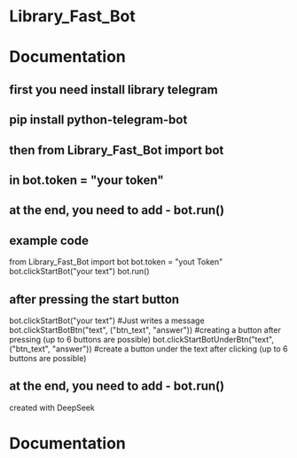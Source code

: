 # Library_Fast_Bot
# Documentation

## first you need install library telegram 
## pip install python-telegram-bot 
## then from Library_Fast_Bot import bot
## in bot.token = "your token"
## at the end, you need to add - bot.run()

## example code
from Library_Fast_Bot import bot
bot.token = "yout Token"
bot.clickStartBot("your text")
bot.run()


## after pressing the start button
bot.clickStartBot("your text") #Just writes a message
bot.clickStartBotBtn("text", ("btn_text", "answer")) #creating a button after pressing (up to 6 buttons are possible)
bot.clickStartBotUnderBtn("text", ("btn_text", "answer")) #create a button under the text after clicking (up to 6 buttons are possible)

## at the end, you need to add - bot.run()
created with DeepSeek

# Documentation
